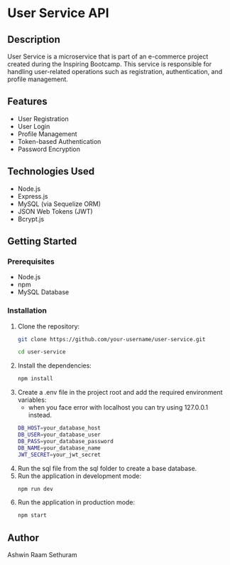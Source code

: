 # User Service API

## Description

User Service is a microservice that is part of an e-commerce project created during the Inspiring Bootcamp. This service is responsible for handling user-related operations such as registration, authentication, and profile management.

## Features

- User Registration
- User Login
- Profile Management
- Token-based Authentication
- Password Encryption

## Technologies Used

- Node.js
- Express.js
- MySQL (via Sequelize ORM)
- JSON Web Tokens (JWT)
- Bcrypt.js

## Getting Started

### Prerequisites

- Node.js
- npm
- MySQL Database

### Installation

1. Clone the repository:
   ```bash
   git clone https://github.com/your-username/user-service.git
   ```
   ```bash
   cd user-service
   ```
2. Install the dependencies:
   ```bash
   npm install
   ```
3. Create a .env file in the project root and add the required environment variables:
   * when you face error with localhost you can try using 127.0.0.1 instead.
   ```bash
   DB_HOST=your_database_host
   DB_USER=your_database_user
   DB_PASS=your_database_password
   DB_NAME=your_database_name
   JWT_SECRET=your_jwt_secret
   ```
5. Run the sql file from the sql folder to create a base database.
6. Run the application in development mode:
   ```bash
   npm run dev
   ```
7. Run the application in production mode:
   ```bash
   npm start
   ```

## Author

Ashwin Raam Sethuram
